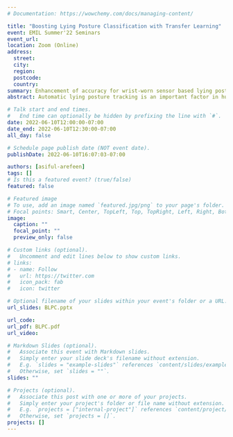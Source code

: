 ```yaml
---
# Documentation: https://wowchemy.com/docs/managing-content/

title: "Boosting Lying Posture Classification with Transfer Learning"
event: EMIL Summer'22 Seminars
event_url:
location: Zoom (Online)
address:
  street:
  city:
  region:
  postcode:
  country:
summary: Enhancement of accuracy for wrist-worn sensor based lying posture classification via transfer learning 
abstract: Automatic lying posture tracking is an important factor in human health monitoring. The increasing popularity of the wrist-based trackers provides the means for unobtrusive, affordable, and long-term monitoring with minimized privacy concerns for the end-users and promising results in detecting the type of physical activity, step counting, and sleep quality assessment. However, there is limited research on development of accurate and efficient lying posture tracking models using wrist-based sensor. Our experiments demonstrate a major drop in the accuracy of the lying posture tracking using wrist-based accelerometer sensor due to the unpredictable noise from arbitrary wrist movements and rotations while sleeping. In this paper, we develop a deep transfer learning method that improves performance of lying posture tracking using noisy data from wrist sensor by transferring the knowledge from an initial setting which contains both clean and noisy data. The proposed solution develops an optimal mapping model from the noisy data to the clean data in the initial setting using LSTM sequence regression, and reconstruct clean synthesized data in another setting where no noisy sensor data is available. This increases the lying posture tracking F1-Score by $24.9\%$ for `left-wrist' and by $18.1\%$ for `right-wrist' sensors comparing to the case without mapping.

# Talk start and end times.
#   End time can optionally be hidden by prefixing the line with `#`.
date: 2022-06-10T12:00:00-07:00
date_end: 2022-06-10T12:30:00-07:00
all_day: false

# Schedule page publish date (NOT event date).
publishDate: 2022-06-10T16:07:03-07:00

authors: [asiful-arefeen]
tags: []
# Is this a featured event? (true/false)
featured: false

# Featured image
# To use, add an image named `featured.jpg/png` to your page's folder. 
# Focal points: Smart, Center, TopLeft, Top, TopRight, Left, Right, BottomLeft, Bottom, BottomRight.
image:
  caption: ""
  focal_point: ""
  preview_only: false

# Custom links (optional).
#   Uncomment and edit lines below to show custom links.
# links:
# - name: Follow
#   url: https://twitter.com
#   icon_pack: fab
#   icon: twitter

# Optional filename of your slides within your event's folder or a URL.
url_slides: BLPC.pptx

url_code:
url_pdf: BLPC.pdf
url_video:

# Markdown Slides (optional).
#   Associate this event with Markdown slides.
#   Simply enter your slide deck's filename without extension.
#   E.g. `slides = "example-slides"` references `content/slides/example-slides.md`.
#   Otherwise, set `slides = ""`.
slides: ""

# Projects (optional).
#   Associate this post with one or more of your projects.
#   Simply enter your project's folder or file name without extension.
#   E.g. `projects = ["internal-project"]` references `content/project/deep-learning/index.md`.
#   Otherwise, set `projects = []`.
projects: []
---
```

